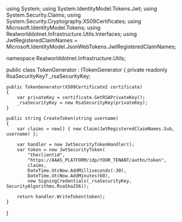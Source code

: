 using System;
using System.IdentityModel.Tokens.Jwt;
using System.Security.Claims;
using System.Security.Cryptography.X509Certificates;
using Microsoft.IdentityModel.Tokens;
using Realworlddotnet.Infrastructure.Utils.Interfaces;
using JwtRegisteredClaimNames = Microsoft.IdentityModel.JsonWebTokens.JwtRegisteredClaimNames;

namespace Realworlddotnet.Infrastructure.Utils;

public class TokenGenerator : ITokenGenerator
{
private readonly RsaSecurityKey? \_rsaSecurityKey;

    public TokenGenerator(X509Certificate2 certificate)
    {
        var privateKey = certificate.GetRSAPrivateKey();
        _rsaSecurityKey = new RsaSecurityKey(privateKey);
    }

    public string CreateToken(string username)
    {
        var claims = new[] { new Claim(JwtRegisteredClaimNames.Sub, username) };

        var handler = new JwtSecurityTokenHandler();
        var token = new JwtSecurityToken(
            "theclientid",
            "https://AAAS_PLATFORM/idp/YOUR_TENANT/authn/token",
            claims,
            DateTime.UtcNow.AddMilliseconds(-30),
            DateTime.UtcNow.AddMinutes(60),
            new SigningCredentials(_rsaSecurityKey, SecurityAlgorithms.RsaSha256));

        return handler.WriteToken(token);
    }

}
